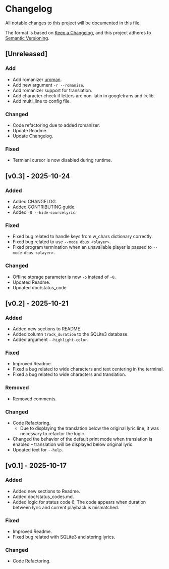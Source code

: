 # Changelog

All notable changes to this project will be documented in this file.

The format is based on [Keep a Changelog](https://keepachangelog.com/en/1.1.0/),
and this project adheres to [Semantic Versioning](https://semver.org/spec/v2.0.0.html).

## [Unreleased]

### Add

- Add romanizer [uroman](https://pypi.org/project/uroman).
- Add new argument `-r --romanize`.
- Add romanizer support for translation.
- Add character check if letters are non-latin in googletrans and lrclib.
- Add multi_line to config file.   

### Changed

- Code refactoring due to added romanizer.
- Update Readme.
- Update Changelog.

### Fixed
- Termianl cursor is now disabled during runtime.

## [v0.3] - 2025-10-24

### Added

 - Added CHANGELOG.
   <!-- 5e0f5e86f97728b2f0ed8b649fcf413cb0fe21e5, 264379bd7dac5a9eeb128bae9142934320c1600f -->
 - Added CONTRIBUTING guide.
   <!-- 017161360d9fba626ea35bba79eb82d9c53b2bef, 35b08f9239e96a5cfca24c7aae943dafd5a18e08 -->
 - Added `-0 --hide-sourcelyric`.
<!-- c80c0c90a25ba7abc73d9368a18e27c25f6668bf, c9ce720d0fe88223e8ce7d4870b8d8216ac40b0d, 11aa67eca59bdc81a6ac587cc1de82995026039e -->
### Fixed
 - Fixed bug related to handle keys from w_chars dictionary correctly.  
   <!-- b41c2f2690297a18786a1a09d951b12759bdbebf  --> 
 - Fixed bug related to use `--mode dbus <player>`.
   <!-- 27dd914f9ca3db0634518e707e588740388ed994 -->
 - Fixed program termination when an unavailable player is passed to `--mode dbus <player>`.
   <!-- 8b8c83df5012bbf6b6e4e9b0ffcaa23c2e26b8a5 -->

### Changed
 - Offline storage parameter is now `-o` instead of `-0`.
   <!-- 11aa67eca59bdc81a6ac587cc1de82995026039e -->
  - Updated Readme.
    <!-- 9a2706ff1c2374ab8f2f682bdcbdd275b2971f5f, 20a34638a7a6211d86f9ee5401b005736b47d743, 543331cdfbad8395d74fcd022f83a156adb194ca -->
  - Updated doc/status_code
    <!-- 8ea46f5e39e07fe7f45cac6e1344e9af9b237174 -->

## [v0.2] - 2025-10-21

### Added

- Added new sections to README.
- Added column `track_duration` to the SQLite3 database.
- Added argument `--highlight-color`.

### Fixed
 - Improved Readme.
 - Fixed a bug related to wide characters and text centering in the terminal.
 - Fixed a bug related to wide characters and translation.


### Removed

 - Removed comments.

### Changed

- Code Refactoring.
  - Due to displaying the translation below the original lyric line, it was necessary to refactor the logic.
- Changed the behavior of the default print mode when translation is enabled – translation will be displayed below original lyric.
- Updated text for `--help`.


## [v0.1] - 2025-10-17

### Added

- Added new sections to Readme.
- Added doc/status_codes.md.
- Added logic for status code 6. The code appears when duration between lyric and current playback is mismatched.


### Fixed
 - Improved Readme.
 - Fixed bug related with SQLite3 and storing lyrics.


### Changed

- Code Refactoring.



